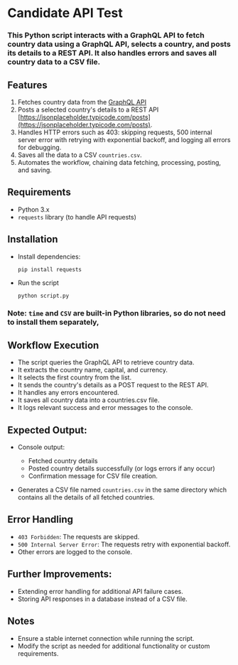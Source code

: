 # Candidate API Test
### This Python script interacts with a GraphQL API to fetch country data using a GraphQL API, selects a country, and posts its details to a REST API. It also handles errors and saves all country data to a CSV file.

## Features
1. Fetches country data from the [GraphQL API](https://countries.trevorblades.com/)
2. Posts a selected country's details to a REST API [https://jsonplaceholder.typicode.com/posts](https://jsonplaceholder.typicode.com/posts).
3. Handles HTTP errors such as 403: skipping requests, 500 internal server error with retrying with exponential backoff, and logging all errors for debugging.
4. Saves all the data to a CSV `countries.csv`.
5. Automates the workflow, chaining data fetching, processing, posting, and saving.    

## Requirements
* Python 3.x
* `requests` library (to handle API requests)


## Installation
* Install dependencies:
  ```
  pip install requests
  ```
* Run the script
  ```
  python script.py
  ```
### Note: `time` and `CSV` are built-in Python libraries, so do not need to install them separately,

## Workflow Execution
* The script queries the GraphQL API to retrieve country data.
* It extracts the country name, capital, and currency.
* It selects the first country from the list.
* It sends the country's details as a POST request to the REST API.
* It handles any errors encountered.
* It saves all country data into a countries.csv file.
* It logs relevant success and error messages to the console.

## Expected Output:
* Console output:
  * Fetched country details
  * Posted country details successfully (or logs errors if any occur)
  * Confirmation message for CSV file creation.
    
*  Generates a CSV file named `countries.csv` in the same directory which contains all the details of all fetched countries.

## Error Handling
* `403 Forbidden`: The requests are skipped.
* `500 Internal Server Error`: The requests retry with exponential backoff.
* Other errors are logged to the console.

## Further Improvements:
* Extending error handling for additional API failure cases.
* Storing API responses in a database instead of a CSV file.

  
## Notes
* Ensure a stable internet connection while running the script.
* Modify the script as needed for additional functionality or custom requirements. 

